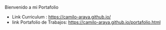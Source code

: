 Bienvenido a mi Portafolio 

- Link Curriculum : https://camilo-araya.github.io/
- link Portafolio de Trabajos: https://camilo-araya.github.io/portafolio.html